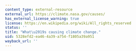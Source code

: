 ```yaml
---
content_type: external-resource
external_url: https://climate.nasa.gov/causes/
has_external_license_warning: true
license: https://en.wikipedia.org/wiki/All_rights_reserved
status: ''
title: "What\u2019s causing climate change."
uid: 5328efd2-ea46-4a39-a754-f1805a39a951
wayback_url: ''
---
```

